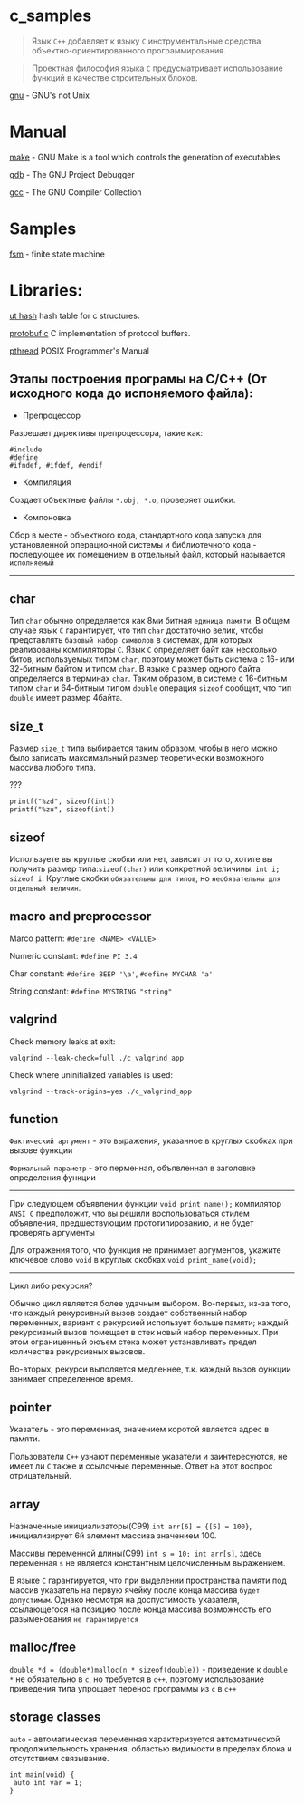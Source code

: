 # c_samples

> Язык `С++` добавляет к языку `С` инструментальные средства объектно-ориентированного программирования.

> Проектная философия языка `C` предусматривает использование функций в качестве строительных блоков.

[gnu](http://www.gnu.org/) - GNU's not Unix

# Manual

[make](http://www.gnu.org/software/make/) - GNU Make is a tool which controls the generation of executables

[gdb](https://www.gnu.org/software/gdb/) - The GNU Project Debugger

[gcc](https://www.gnu.org/software/gcc/) - The GNU Compiler Collection

# Samples

[fsm](https://www.codeproject.com/Articles/1275479/State-Machine-Design-in-C) - finite state machine

# Libraries:

[ut hash](http://troydhanson.github.io/uthash/) hash table for c structures.

[protobuf c](https://github.com/protobuf-c/protobuf-c) C implementation of protocol buffers.

[pthread](http://man7.org/linux/man-pages/man0/pthread.h.0p.html#top_of_page) POSIX Programmer's Manual 

## Этапы построения програмы на С/С++ (От исходного кода до испоняемого файла):

- Препроцессор

Разрешает директивы препроцессора, такие как:
```
#include
#define
#ifndef, #ifdef, #endif
```

- Компиляция

Создает объектные файлы `*.obj, *.o`, проверяет ошибки.

- Компоновка

Сбор в месте - объектного кода, стандартного кода запуска для установленной операционной системы и библиотечного кода - последующее их помещением в отдельный файл, который называется `исполняемый`

---

## char
Тип `char` обычно определяется как 8ми битная `единица памяти`. В общем случае язык `C` гарантирует, что тип `char` достаточно велик, чтобы представлять `базовый набор символов` в системах, для которых реализованы компиляторы `C`. Язык `C` определяет байт как несколько битов, используемых типом `char`, поэтому может быть система с 16- или 32-битным байтом и типом `char`. В языке `C` размер одного байта определяется в терминах `char`. Таким образом, в системе с 16-битным типом `char` и 64-битным типом `double` операция `sizeof` сообщит, что тип `double` имеет размер 4байта.

## size_t
Размер `size_t` типа выбирается таким образом, чтобы в него можно было записать максимальный размер теоретически возможного массива любого типа.

???
```
printf("%zd", sizeof(int))
printf("%zu", sizeof(int))
```

## sizeof

Используете вы круглые скобки или нет, зависит от того, хотите вы получить размер типа:`sizeof(char)` или конкретной величины: `int i; sizeof i`. Круглые скобки `обязательны для типов`, но `необязательны для отдельный величин`.

## macro and preprocessor

Marco pattern: `#define <NAME> <VALUE>`

Numeric constant: `#define PI 3.4`

Char constant: `#define BEEP '\a'`, `#define MYCHAR 'a'`

String constant: `#define MYSTRING "string"`

## valgrind

Check memory leaks at exit:

`valgrind --leak-check=full ./c_valgrind_app`

Check where uninitialized variables is used:

`valgrind --track-origins=yes ./c_valgrind_app`

## function

`Фактический аргумент` - это выражения, указанное в круглых скобках при вызове функции

`Формальный параметр` - это перменная, объявленная в заголовке определения функции

---

При следующем объявлении функции `void print_name();` компилятор `ANSI C` предположит, что вы решили воспользоваться стилем объявления, предшествующим прототипированию, и не будет проверять аргументы

Для отражения того, что функция не принимает аргументов, укажите ключевое слово `void` в круглых скобках `void print_name(void);`

---

Цикл либо рекурсия?

Обычно цикл является более удачным выбором.
Во-первых, из-за того, что каждый рекурсивный вызов создает собственный набор переменных, вариант с рекурсией использует больше памяти; каждый рекурсивный вызов помещает в стек новый набор переменных. При этом ограниценный оюъем стека может устанавливать предел количества рекурсивных вызовов.

Во-вторых, рекурси выполяется медленнее, т.к. каждый вызов функции занимает определенное время.

## pointer

Указатель - это переменная, значением коротой является адрес в памяти.

Пользователи `С++` узнают переменные указатели и заинтересуются, не имеет ли `С` также и ссылочные переменные. Ответ на этот воспрос отрицательный.

## array

Назначенные инициализаторы(C99) `int arr[6] = {[5] = 100}`, инициализирует 6й элемент массива значением 100.

Массивы переменной длины(C99) `int s = 10; int arr[s]`, здесь переменная `s` не является константным целочисленным выражением.

В языке `C` гарантируется, что при выделении пространства памяти под массив указатель на первую ячейку после конца массива `будет допустимым`. Однако несмотря на доспустимость указателя, ссылающегося на позицию после конца массива возможность его разыменования `не гарантируется`

## malloc/free

`double *d = (double*)malloc(n * sizeof(double))` - приведение к `double *` не обязательно в `c`, но требуется в `c++`, поэтому использование приведения типа упрощает перенос программы из `c` в `c++`

## storage classes

 `auto` - автоматическая переменная характеризуется автоматической продолжительность хранения, областью видимости в пределах блока и отсутствием связывание.
```
int main(void) {
 auto int var = 1;
}
```
